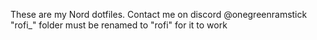 These are my Nord dotfiles.
Contact me on discord @onegreenramstick
"rofi_" folder must be renamed to "rofi" for it to work
